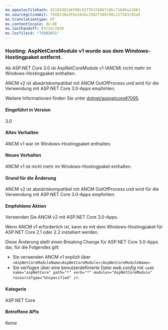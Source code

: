 ```yaml
---
ms.openlocfilehash: 82103d82a6f68c62f3532608718bc71b0ba126bf
ms.sourcegitcommit: 7588136e355e10cbc2582f389c90c127363c02a5
ms.translationtype: HT
ms.contentlocale: de-DE
ms.lasthandoff: 03/14/2020
ms.locfileid: "75902031"
---
```

### <a name="hosting-aspnetcoremodule-v1-removed-from-windows-hosting-bundle"></a>Hosting: AspNetCoreModule v1 wurde aus dem Windows-Hostingpaket entfernt.

Ab ASP.NET Core 3.0 ist AspNetCoreModule v1 (ANCM) nicht mehr im Windows-Hostingpaket enthalten.

ANCM v2 ist abwärtskompatibel mit ANCM OutOfProcess und wird für die Verwendung mit ASP.NET Core 3.0-Apps empfohlen.

Weitere Informationen finden Sie unter [dotnet/aspnetcore#7095](https://github.com/dotnet/aspnetcore/issues/7095).

#### <a name="version-introduced"></a>Eingeführt in Version

3.0

#### <a name="old-behavior"></a>Altes Verhalten

ANCM v1 war im Windows-Hostingpaket enthalten.

#### <a name="new-behavior"></a>Neues Verhalten

ANCM v1 ist nicht mehr im Windows-Hostingpaket enthalten.

#### <a name="reason-for-change"></a>Grund für die Änderung

ANCM v2 ist abwärtskompatibel mit ANCM OutOfProcess und wird für die Verwendung mit ASP.NET Core 3.0-Apps empfohlen.

#### <a name="recommended-action"></a>Empfohlene Aktion

Verwenden Sie ANCM v2 mit ASP.NET Core 3.0-Apps.

Wenn ANCM v1 erforderlich ist, kann es mit dem Windows-Hostingpaket für ASP.NET Core 2.1 oder 2.2 installiert werden.

Diese Änderung stellt einen Breaking Change für ASP.NET Core 3.0-Apps dar, für die Folgendes gilt:

- Sie verwenden ANCM v1 explizit über `<AspNetCoreModuleName>AspNetCoreModule</AspNetCoreModuleName>`.
- Sie verfügen über eine benutzerdefinierte Datei *web.config*  mit `<add name="aspNetCore" path="*" verb="*" modules="AspNetCoreModule" resourceType="Unspecified" />`.

#### <a name="category"></a>Kategorie

ASP.NET Core

#### <a name="affected-apis"></a>Betroffene APIs

Keine

<!-- 

#### Affected APIs

Not detectable via API analysis

-->
